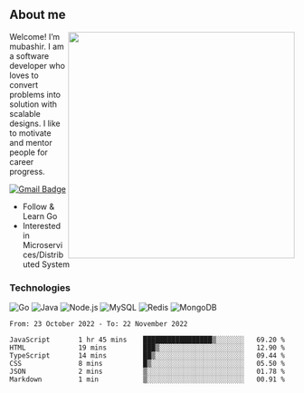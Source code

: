 ## About me

<img align="right" src="https://github-readme-stats-zhiwei-feng.vercel.app/api?username=mub4shir&show_icons=true" width="400" />

Welcome! I’m mubashir. I am a software developer who loves to convert problems into solution with scalable designs. I like to motivate and mentor people for career progress.

[![Gmail Badge](https://img.shields.io/badge/-mubashir11131719@gmail.com-c14438?style=flat-square&logo=Gmail&logoColor=white&link=mailto:mubashir11131719@gmail.com)](mailto:mubashir11131719@gmail.com)




- Follow & Learn Go
- Interested in Microservices/Distributed System


### Technologies
![Go](https://img.shields.io/badge/-Go-000000?style=flat-square&logo=go)
![Java](https://img.shields.io/badge/-Java-E34A86?style=flat-square&logo=java)
![Node.js](https://img.shields.io/badge/-Node.js-000000?style=flat-square&logo=node.js)
![MySQL](https://img.shields.io/badge/-MySQL-orange?style=flat-square&logo=MySQL)
![Redis](https://img.shields.io/badge/-Redis-black?style=flat-square&logo=Redis)
![MongoDB](https://img.shields.io/badge/-MongoDB-000000?style=flat-square&logo=mongodb)






<!--START_SECTION:waka-->

```text
From: 23 October 2022 - To: 22 November 2022

JavaScript       1 hr 45 mins    █████████████████▒░░░░░░░   69.20 %
HTML             19 mins         ███▒░░░░░░░░░░░░░░░░░░░░░   12.90 %
TypeScript       14 mins         ██▒░░░░░░░░░░░░░░░░░░░░░░   09.44 %
CSS              8 mins          █▒░░░░░░░░░░░░░░░░░░░░░░░   05.50 %
JSON             2 mins          ▒░░░░░░░░░░░░░░░░░░░░░░░░   01.78 %
Markdown         1 min           ▒░░░░░░░░░░░░░░░░░░░░░░░░   00.91 %
```

<!--END_SECTION:waka-->
</p>


